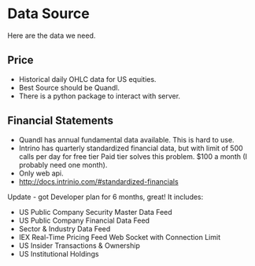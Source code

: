 # Data Source

Here are the data we need.

## Price

- Historical daily OHLC data for US equities.
- Best Source should be Quandl.
- There is a python package to interact with server.

## Financial Statements

- Quandl has annual fundamental data available. This is hard to use.
- Intrino has quarterly standardized financial data, but with limit of 500 calls per day for free tier
  Paid tier solves this problem. $100 a month (I probably need one month).
- Only web api.
- http://docs.intrinio.com/#standardized-financials

Update - got Developer plan for 6 months, great! It includes:
- US Public Company Security Master Data Feed
- US Public Company Financial Data Feed
- Sector & Industry Data Feed
- IEX Real-Time Pricing Feed Web Socket with Connection Limit
- US Insider Transactions & Ownership
- US Institutional Holdings